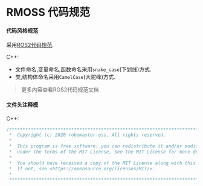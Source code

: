 # RMOSS 代码规范

#### 代码风格规范

采用[ROS2代码规范](https://docs.ros.org/en/foxy/Contributing/Code-Style-Language-Versions.html).

C++:
* 文件命名,变量命名,函数命名采用`snake_case`(下划线)方式.
* 类,结构体命名采用`CamelCase`(大驼峰)方式.

> 更多内容查看ROS2代码规范文档


#### 文件头注释模

C++:

```c++
/*******************************************************************************
 *  Copyright (c) 2020 robomaster-oss, All rights reserved.
 *
 *  This program is free software: you can redistribute it and/or modify it 
 *  under the terms of the MIT License, See the MIT License for more details.
 *
 *  You should have received a copy of the MIT License along with this program.
 *  If not, see <https://opensource.org/licenses/MIT/>.
 *
 ******************************************************************************/
```

